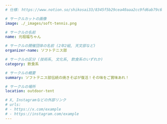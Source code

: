 ```yaml
---
# 仕様: https://www.notion.so/shikosai33/8345f5b29cea40aaa2cc9fd6ab79c6a6?pvs=4#5438a1577b604f39a67658a72f2283b8

# サークルカットの画像
image: ./_images/soft-tennis.png

# サークルの名前
name: 元祖福ちゃん

# サークルの開催団体の名前 (2年2組, 天文部など)
organizer-name: ソフトテニス部

# サークルの区分 (技術系, 文化系, 飲食系のいずれか)
category: 飲食系

# サークルの概要
summary: ソフトテニス部伝統の焼きそばが復活！その味をご賞味あれ！

# サークルの場所
location: outdoor-tent

# X, Instagramなどの外部リンク
# urls:
# - https://x.com/example
# - https://instagram.com/example
---
```

